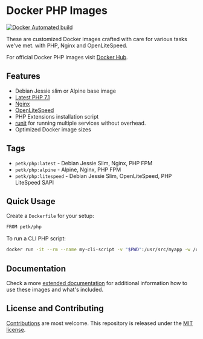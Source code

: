 # Docker PHP Images

[![Docker Automated build](https://img.shields.io/docker/automated/jrottenberg/ffmpeg.svg)](https://hub.docker.com/r/petk/php/)

These are customized Docker images crafted with care for
various tasks we've met. with PHP, Nginx and OpenLiteSpeed.

For official Docker PHP images visit [Docker Hub](https://hub.docker.com/_/php/).

## Features

* Debian Jessie slim or Alpine base image
* [Latest PHP 7.1](https://php.net)
* [Nginx](https://nginx.org/)
* [OpenLiteSpeed](http://open.litespeedtech.com/)
* PHP Extensions installation script
* [runit](http://smarden.org/runit/) for running multiple services without overhead.
* Optimized Docker image sizes

## Tags

* `petk/php:latest` - Debian Jessie Slim, Nginx, PHP FPM
* `petk/php:alpine` - Alpine, Nginx, PHP FPM
* `petk/php:litespeed` - Debian Jessie Slim, OpenLiteSpeed, PHP LiteSpeed SAPI

## Quick Usage

Create a `Dockerfile` for your setup:

```bash
FROM petk/php
```

To run a CLI PHP script:

```bash
docker run -it --rm --name my-cli-script -v "$PWD":/usr/src/myapp -w /usr/src/myapp petk/php php script.php
```

## Documentation

Check a more [extended documentation](https://github.com/petk/docker-php/tree/master/docs)
for additional information how to use these images and what's included.

## License and Contributing

[Contributions](https://github.com/petk/docker-php/blob/master/CONTRIBUTING.md)
are most welcome. This repository is released under the
[MIT license](https://github.com/petk/docker-php/blob/master/LICENSE).

